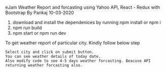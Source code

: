 eJam Weather Report and forcasting using Yahoo API, React - Redux with Bootstrap By Pankaj 10-03-2020

1. download and install the dependenices by running npm install or npm i 
2. npm run build
2. npm start or npm run dev

To get weather report of particular city. Kindly follow below step

    Select city and click on submit button.
    You can see weather details of today date.
    Also modify code to see 4-5 days weather forcasting. Beacuse API returning weather forcasting also.
